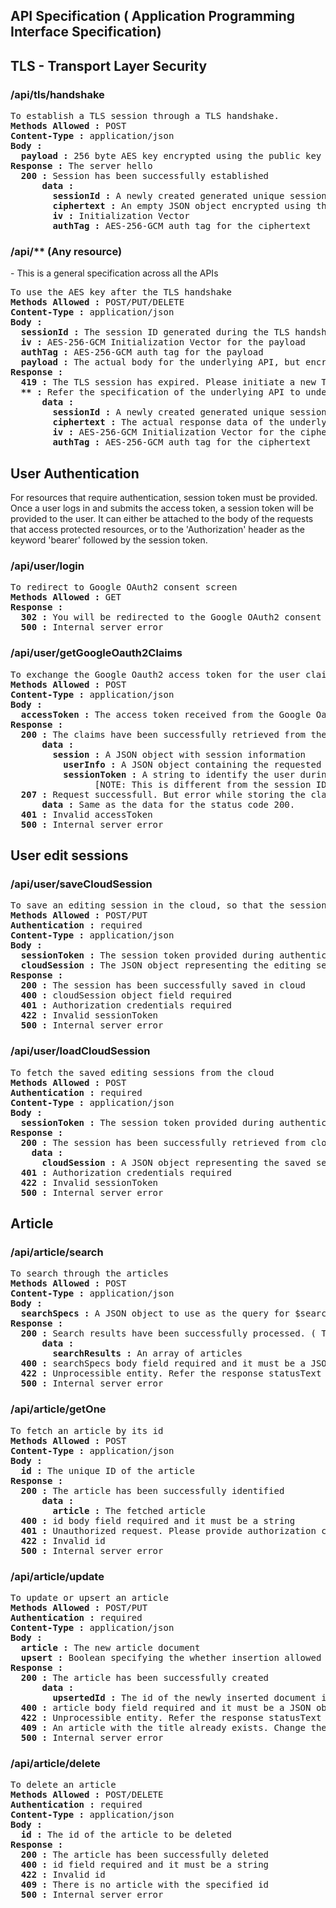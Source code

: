 ## API Specification ( Application Programming Interface Specification)

## TLS - Transport Layer Security

<h3>/api/tls/handshake</h3> 
<pre>
To establish a TLS session through a TLS handshake.
<b>Methods Allowed :</b> POST
<b>Content-Type :</b> application/json 
<b>Body :</b>  
  <b>payload :</b> 256 byte AES key encrypted using the public key of the TLS certificate 
<b>Response :</b> The server hello
  <b>200 :</b> Session has been successfully established 
      <b>data :</b>  
        <b>sessionId :</b> A newly created generated unique session id 
        <b>ciphertext :</b> An empty JSON object encrypted using the AES key 
        <b>iv :</b> Initialization Vector
        <b>authTag :</b> AES-256-GCM auth tag for the ciphertext 
</pre>

<h3>/api/** (Any resource)</h3> - This is a general specification across all the APIs
<pre>
To use the AES key after the TLS handshake
<b>Methods Allowed :</b> POST/PUT/DELETE
<b>Content-Type :</b> application/json 
<b>Body :</b>  
  <b>sessionId :</b> The session ID generated during the TLS handshake 
  <b>iv :</b> AES-256-GCM Initialization Vector for the payload
  <b>authTag :</b> AES-256-GCM auth tag for the payload
  <b>payload :</b> The actual body for the underlying API, but encrypted using the AES key 
<b>Response :</b>
  <b>419 :</b> The TLS session has expired. Please initiate a new TLS handshake.
  <b>** :</b> Refer the specification of the underlying API to understand the status code
      <b>data :</b>  
        <b>sessionId :</b> A newly created generated unique session id 
        <b>ciphertext :</b> The actual response data of the underlying API, but encrypted using the AES key 
        <b>iv :</b> AES-256-GCM Initialization Vector for the ciphertext 
        <b>authTag :</b> AES-256-GCM auth tag for the ciphertext 
</pre>

## User Authentication 

For resources that require authentication, session token must be provided. 
Once a user logs in and submits the access token, a session token will be provided to the user.
It can either be attached to the body of the requests that access protected resources, or 
  to the 'Authorization' header as the keyword 'bearer' followed by the session token.

<h3>/api/user/login</h3>
<pre>
To redirect to Google OAuth2 consent screen
<b>Methods Allowed :</b> GET
<b>Response :</b>
  <b>302 :</b> You will be redirected to the Google OAuth2 consent screen
  <b>500 :</b> Internal server error
</pre>

<h3>/api/user/getGoogleOauth2Claims</h3>
<pre>
To exchange the Google Oauth2 access token for the user claims and a session token
<b>Methods Allowed :</b> POST
<b>Content-Type :</b> application/json 
<b>Body :</b>  
  <b>accessToken :</b> The access token received from the Google Oauth2 IdP
<b>Response :</b>
  <b>200 :</b> The claims have been successfully retrieved from the IdP 
      <b>data :</b>  
        <b>session :</b> A JSON object with session information
          <b>userInfo :</b> A JSON object containing the requested user claims
          <b>sessionToken :</b> A string to identify the user during the session.
                [NOTE: This is different from the session IDs which are associated with the TLS sessions]
  <b>207 :</b> Request successfull. But error while storing the claims in the service provider's database
      <b>data :</b> Same as the data for the status code 200.
  <b>401 :</b> Invalid accessToken
  <b>500 :</b> Internal server error
</pre>

## User edit sessions

<h3>/api/user/saveCloudSession</h3>
<pre>
To save an editing session in the cloud, so that the session can be continued later
<b>Methods Allowed :</b> POST/PUT
<b>Authentication :</b> required
<b>Content-Type :</b> application/json 
<b>Body :</b>  
  <b>sessionToken :</b> The session token provided during authentication
  <b>cloudSession :</b> The JSON object representing the editing session
<b>Response :</b>
  <b>200 :</b> The session has been successfully saved in cloud
  <b>400 :</b> cloudSession object field required
  <b>401 :</b> Authorization credentials required
  <b>422 :</b> Invalid sessionToken
  <b>500 :</b> Internal server error
</pre>

<h3>/api/user/loadCloudSession</h3>
<pre>
To fetch the saved editing sessions from the cloud
<b>Methods Allowed :</b> POST
<b>Authentication :</b> required
<b>Content-Type :</b> application/json 
<b>Body :</b>  
  <b>sessionToken :</b> The session token provided during authentication
<b>Response :</b>
  <b>200 :</b> The session has been successfully retrieved from cloud
    <b>data :</b>
      <b>cloudSession :</b> A JSON object representing the saved sessions
  <b>401 :</b> Authorization credentials required
  <b>422 :</b> Invalid sessionToken
  <b>500 :</b> Internal server error
</pre>

## Article
<h3>/api/article/search</h3>
<pre>
To search through the articles
<b>Methods Allowed :</b> POST
<b>Content-Type :</b> application/json 
<b>Body :</b>  
  <b>searchSpecs :</b> A JSON object to use as the query for $search stage in MongoDB Atlas aggregation pipeline.
<b>Response :</b>
  <b>200 :</b> Search results have been successfully processed. ( This also includes empty search results )
      <b>data :</b>  
        <b>searchResults :</b> An array of articles
  <b>400 :</b> searchSpecs body field required and it must be a JSON object
  <b>422 :</b> Unprocessible entity. Refer the response statusText and data for details
  <b>500 :</b> Internal server error
</pre>

<h3>/api/article/getOne</h3>
<pre>
To fetch an article by its id
<b>Methods Allowed :</b> POST
<b>Content-Type :</b> application/json 
<b>Body :</b>  
  <b>id :</b> The unique ID of the article
<b>Response :</b>
  <b>200 :</b> The article has been successfully identified 
      <b>data :</b>  
        <b>article :</b> The fetched article
  <b>400 :</b> id body field required and it must be a string
  <b>401 :</b> Unauthorized request. Please provide authorization credentials.
  <b>422 :</b> Invalid id
  <b>500 :</b> Internal server error
</pre>

<h3>/api/article/update</h3>
<pre>
To update or upsert an article
<b>Methods Allowed :</b> POST/PUT
<b>Authentication :</b> required
<b>Content-Type :</b> application/json 
<b>Body :</b>  
  <b>article :</b> The new article document
  <b>upsert :</b> Boolean specifying the whether insertion allowed
<b>Response :</b>
  <b>200 :</b> The article has been successfully created 
      <b>data :</b>  
        <b>upsertedId :</b> The id of the newly inserted document if an upsert was performed
  <b>400 :</b> article body field required and it must be a JSON object
  <b>422 :</b> Unprocessible entity. Refer the response statusText and data for details
  <b>409 :</b> An article with the title already exists. Change the title of the article.
  <b>500 :</b> Internal server error
</pre>

<h3>/api/article/delete</h3>
<pre>
To delete an article
<b>Methods Allowed :</b> POST/DELETE
<b>Authentication :</b> required
<b>Content-Type :</b> application/json 
<b>Body :</b>  
  <b>id :</b> The id of the article to be deleted
<b>Response :</b>
  <b>200 :</b> The article has been successfully deleted 
  <b>400 :</b> id field required and it must be a string
  <b>422 :</b> Invalid id
  <b>409 :</b> There is no article with the specified id
  <b>500 :</b> Internal server error
</pre>
